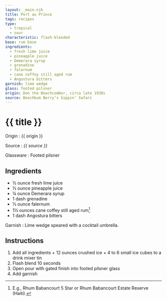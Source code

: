 ```yaml
---
layout: _main.njk
title: Port au Prince
tags: recipes
type:
  - tropical
  - sour
characteristic: flash-blended
base: rum base
ingredients:
  - fresh lime juice
  - pineapple juice
  - Demerara syrup
  - grenadine
  - falernum
  - cane coffey still aged rum
  - Angostura bitters
garnish: lime wedge
glass: footed pilsner
origin: Don the Beachcomber, circa late 1930s
source: Beachbum Berry’s Sippin’ Safari
---
```

<!-- markdownlint-disable MD025 -->
# {{ title }}
<!-- markdownlint-disable MD025 -->

Origin
  : {{ origin }}

Source
  : <cite>{{ source }}</cite>

Glassware
  : Footed pilsner

## Ingredients

* &frac12; ounce fresh lime juice
* &frac12; ounce pineapple juice
* &frac14; ounce Demerara syrup
* 1 dash grenadine
* &frac12; ounce falernum
* 1&frac12; ounces cane coffey still aged rum[^1]
* 1 dash Angostura bitters

[^1]: E.g., Rhum Babancourt 5 Star or Rhum Babancourt Estate Reserve (Haiti).

Garnish
  : Lime wedge speared with a cocktail umbrella.

## Instructions

1. Add all ingredients + 12 ounces crushed ice + 4 to 6 small ice cubes to a drink mixer tin
2. Flash blend 10 seconds
3. Open pour with gated finish into footed pilsner glass
4. Add garnish

